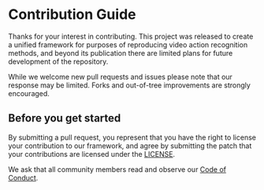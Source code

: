 # Contribution Guide

Thanks for your interest in contributing. This project was released to create a unified framework for purposes of reproducing video action recognition methods, and beyond its publication there are limited plans for future development of the repository.

While we welcome new pull requests and issues please note that our response may be limited. Forks and out-of-tree improvements are strongly encouraged.

## Before you get started

By submitting a pull request, you represent that you have the right to license your contribution to our framework, and agree by submitting the patch that your contributions are licensed under the [LICENSE](LICENSE).

We ask that all community members read and observe our [Code of Conduct](CODE_OF_CONDUCT.md).
